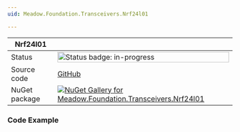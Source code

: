 ```yaml
---
uid: Meadow.Foundation.Transceivers.Nrf24l01

---
```


| Nrf24l01 | |
|--------|--------|
| Status | <img src="https://img.shields.io/badge/InProgress-yellow" style="width: auto; height: -webkit-fill-available;" alt="Status badge: in-progress" /> |
| Source code | [GitHub](https://github.com/WildernessLabs/Meadow.Foundation/tree/main/Source/Meadow.Foundation.Peripherals/Transceivers.Nrf24l01) |
| NuGet package | <a href="https://www.nuget.org/packages/Meadow.Foundation.Transceivers.Nrf24l01/" target="_blank"><img src="https://img.shields.io/nuget/v/Meadow.Foundation.Transceivers.Nrf24l01.svg?label=Meadow.Foundation.Transceivers.Nrf24l01" alt="NuGet Gallery for Meadow.Foundation.Transceivers.Nrf24l01" /></a> |

### Code Example

